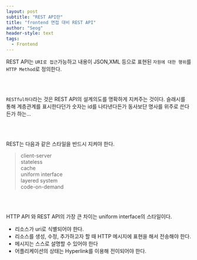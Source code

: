 ```yaml
---
layout: post
subtitle: "REST API란"
title: "frontend 면접 대비 REST API"
author: "Seog"
header-style: text
tags: 
  - Frontend
---
```


REST API는 `URI로 접근`가능하고 내용이 JSON,XML 등으로 표현된 `자원에 대한 행위`를 `HTTP Method`로 정의한다.

<br/><br/>

`RESTful하다`라는 것은 REST API의 설계의도를 명확하게 지켜주는 것이다. 슬래시를 통해 계층관계를 표시한다던가 숫자는 id를 나타낸다든가 동사보단 명사를 위주로 쓴다든가 하는...

<br/><br/>

REST는 다음과 같은 스타일을 반드시 지켜야 한다.

> client-server <br/>stateless <br/>cache <br/>uniform interface <br/>layered system <br/>code-on-demand

<br/><br/>

HTTP API 와 REST API의 가장 큰 차이는 uniform interface의 스타일이다.

- 리소스가 uri로 식별되어야 한다.
- 리소스를 생성, 수정, 추가하고자 할 때 HTTP 메시지에 표현을 해서 전송해야 한다.
- 메시지는 스스로 설명할 수 있어야 한다
- 어플리케이션의 상태는 Hyperlink를 이용해 전이되어야 한다.
